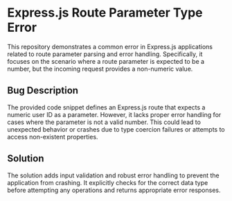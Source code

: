 # Express.js Route Parameter Type Error

This repository demonstrates a common error in Express.js applications related to route parameter parsing and error handling.  Specifically, it focuses on the scenario where a route parameter is expected to be a number, but the incoming request provides a non-numeric value.

## Bug Description
The provided code snippet defines an Express.js route that expects a numeric user ID as a parameter.  However, it lacks proper error handling for cases where the parameter is not a valid number. This could lead to unexpected behavior or crashes due to type coercion failures or attempts to access non-existent properties.

## Solution
The solution adds input validation and robust error handling to prevent the application from crashing. It explicitly checks for the correct data type before attempting any operations and returns appropriate error responses.